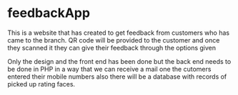 # feedbackApp
This is a website that has created to get feedback from customers who has came to the branch. QR code will be provided to the customer and once they scanned it they can give their feedback through the options given

Only the design and the front end has been done but the back end needs to be done in PHP in a way that we can receive a mail one the cutomers entered their mobile numbers also there will be a database with records of picked up rating faces.
